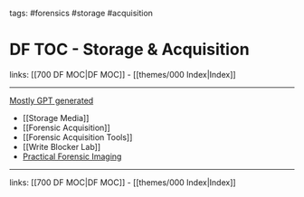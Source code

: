 tags: #forensics #storage #acquisition

# DF TOC - Storage & Acquisition

links: [[700 DF MOC|DF MOC]] - [[themes/000 Index|Index]]

---
[Mostly GPT generated](https://chatgpt.com/g/g-Kk6yZmkRr-contextual-forensics-helper)

* [[Storage Media]]
* [[Forensic Acquisition]]
* [[Forensic Acquisition Tools]]
* [[Write Blocker Lab]]
* [Practical  Forensic Imaging](https://moodle.bfh.ch/pluginfile.php/3064399/mod_resource/content/1/PracticalForensicImaging.pdf)

---
links: [[700 DF MOC|DF MOC]] - [[themes/000 Index|Index]]